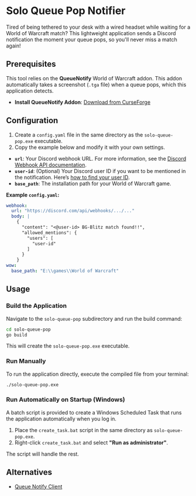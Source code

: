 # Solo Queue Pop Notifier

Tired of being tethered to your desk with a wired headset while waiting for a World of Warcraft match? This lightweight application sends a Discord notification the moment your queue pops, so you'll never miss a match again!

## Prerequisites

This tool relies on the **QueueNotify** World of Warcraft addon. This addon automatically takes a screenshot (`.tga` file) when a queue pops, which this application detects.

- **Install QueueNotify Addon**: [Download from CurseForge](https://www.curseforge.com/wow/addons/queuenotify)

## Configuration

1.  Create a `config.yaml` file in the same directory as the `solo-queue-pop.exe` executable.
2.  Copy the example below and modify it with your own settings.

-   **`url`**: Your Discord webhook URL. For more information, see the [Discord Webhook API documentation](https://discord.com/developers/docs/resources/webhook).
-   **`user-id`**: (Optional) Your Discord user ID if you want to be mentioned in the notification. Here’s [how to find your user ID](https://support.discord.com/hc/en-us/articles/206346498-Where-can-I-find-my-User-Server-Message-ID).
-   **`base_path`**: The installation path for your World of Warcraft game.

**Example `config.yaml`:**
```yaml
webhook:
  url: "https://discord.com/api/webhooks/.../..."
  body: |
    {
      "content": "<@user-id> BG-Blitz match found!!",
      "allowed_mentions": {
        "users": [
          "user-id"
        ]
      }
    }
wow:
  base_path: "E:\\games\\World of Warcraft"
```

## Usage

### Build the Application
Navigate to the `solo-queue-pop` subdirectory and run the build command:
```sh
cd solo-queue-pop
go build
```
This will create the `solo-queue-pop.exe` executable.

### Run Manually
To run the application directly, execute the compiled file from your terminal:
```sh
./solo-queue-pop.exe
```

### Run Automatically on Startup (Windows)
A batch script is provided to create a Windows Scheduled Task that runs the application automatically when you log in.

1.  Place the `create_task.bat` script in the same directory as `solo-queue-pop.exe`.
2.  Right-click `create_task.bat` and select **"Run as administrator"**.

The script will handle the rest.

## Alternatives
* [Queue Notify Client](https://github.com/rudikiaz/queue-notify-client)
 
